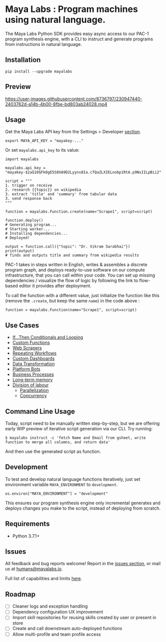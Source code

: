 # Maya Labs : Program machines using natural language.

The Maya Labs Python SDK provides easy async access to our PAC-1 program synthesis engine, with a CLI to instruct and generate programs from instructions in natural language.


## Installation

```
pip install --upgrade mayalabs
```
## Preview

https://user-images.githubusercontent.com/8736797/230947440-2403762d-a14b-4b00-8fbe-bd803ab24028.mp4


## Usage

Get the Maya Labs API key from the Settings > Developer [section](https://app.mayalabs.io/settings/developers).

```
export MAYA_API_KEY = "mayakey-..."
```

Or set `mayalabs.api_key` to its value:

```
import mayalabs

mayalabs.api_key = "mayakey-$2a$10$Fk0gE5S8XA9D2Lyyns8Ia.cTQaZLXIELnobp1RtA.p9NxIILpBii2"

script = """
1. trigger on receive
2. research {{topic}} on wikipedia
3. extract 'title' and 'summary' from tabular data
3. send response back
"""

function = mayalabs.Function.create(name="Scrape1", script=script)

function.deploy()
# Generating program...
# Starting worker...
# Installing dependencies...
# Deployed!

output = function.call({"topic": "Dr. Vikram Sarabhai"})
print(output)
# finds and outputs title and summary from wikipedia results

```

PAC-1 takes in steps written in English, writes & assembles a discrete program graph, and deploys ready-to-use software on our compute infrastructure, that you can call within your code. You can set up missing dependencies / visualize the flow of logic by following the link to flow-based editor it provides after deployment.

To call the function with a different value, just initialize the function like this (remove the `.create`, but keep the same `name`) in the code above : 

```
function = mayalabs.Function(name="Scrape1", script=script)
```

## Use Cases

- [If...Then Conditionals and Looping](/EXAMPLES.md#ifthen-conditionals-and-looping)
- [Custom Functions](/EXAMPLES.md#custom-functions)
- [Web Scrapers](/EXAMPLES.md#web-scrapers)
- [Repeating Workflows](/EXAMPLES.md#repeating-workflows)
- [Custom Dashboards](/EXAMPLES.md#custom-dashboards)
- [Data Transformation](/EXAMPLES.md#data-transformation)
- [Platform Bots](/EXAMPLES.md#platform-bots)
- [Business Processes](/EXAMPLES.md#business-processes)
- [Long-term memory](/EXAMPLES.md#long-term-memory)
- [Division of labour](/EXAMPLES.md#division-of-labour)
  - [Parallelization](/EXAMPLES.md#parallelization)
  - [Concurrency](/EXAMPLES.md#concurrency)

## Command Line Usage

Today, script need to be manually written step-by-step, but we are offering early WIP preview of iterative script generation via our CLI. Try running:

```
$ mayalabs instruct -c 'fetch Name and Email from gsheet, write function to merge all columns, and return data'
```

And then use the generated script as function.

## Development

To test and develop natural language functions iteratively, just set environment variable `MAYA_ENVIRONMENT` to `development`.

```
os.environ["MAYA_ENVIRONMENT"] = "development"
```

This ensures our program synthesis engine only incremental generates and deploys changes you make to the script, instead of deploying from scratch.

## Requirements

- Python 3.7.1+

## Issues

All feedback and bug reports welcome! Report in the [issues section](https://github.com/mayahq/mayalabs-sdk-python/issues), or mail us at humans@mayalabs.io.

Full list of capabilities and limits [here](https://docs.mayalabs.io/capabilities-and-limits).


## Roadmap
- [ ] Cleaner logs and exception handling
- [ ] Dependency configuration UX improvement
- [ ] Import skill repositories for reusing skills created by user or present in store
- [ ] Create and call downstream auto-deployed functions
- [ ] Allow multi-profile and team profile access
